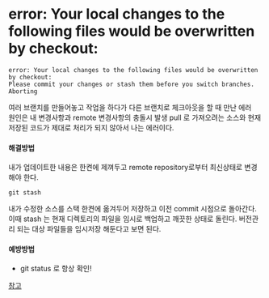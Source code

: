 # error: Your local changes to the following files would be overwritten by checkout: 
```
error: Your local changes to the following files would be overwritten by checkout: 
Please commit your changes or stash them before you switch branches. Aborting
```
여러 브랜치를 만들어놓고 작업을 하다가 다른 브랜치로 체크아웃을 할 때 만난 에러  
원인은 내 변경사항과 remote 변경사항의 충돌시 발생
pull 로 가져오려는 소스와 현재 저장된 코드가 제대로 처리가 되지 않아서 나는 에러이다.

#### 해결방법
내가 업데이트한 내용은 한켠에 제껴두고 remote repository로부터 최신상태로 변경해야 한다.
```
git stash
```
내가 수정한 소스를 스택 한켠에 옮겨두어 저장하고 이전 commit 시점으로 돌아간다.
이때 stash 는 현재 디렉토리의 파일을 임시로 백업하고 깨끗한 상태로 돌린다.
버전관리 되는 대상 파일들을 임시저장 해둔다고 보면 된다. 
 
#### 예방방법
* git status 로 항상 확인!

[참고](https://steemit.com/develope/@snowsprout/git-git-pull-error-your-local-changes-to-the-following-files-would-be-overwritten-by-merge/)  
